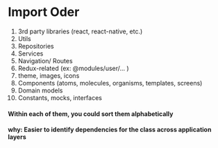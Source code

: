 # Import Oder

1. 3rd party libraries (react, react-native, etc.)
2. Utils
3. Repositories
4. Services
5. Navigation/ Routes
6. Redux-related (ex: @modules/user/… )
7. theme, images, icons
8. Components (atoms, molecules, organisms, templates, screens)
9. Domain models
10. Constants, mocks, interfaces

#### Within each of them, you could sort them alphabetically
#### why: Easier to identify dependencies for the class across application layers